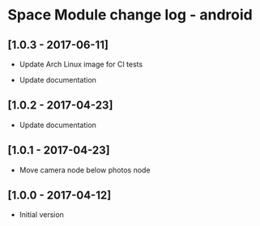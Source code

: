 # Space Module change log - android

## [1.0.3 - 2017-06-11]

* Update Arch Linux image for CI tests

* Update documentation


## [1.0.2 - 2017-04-23]

* Update documentation


## [1.0.1 - 2017-04-23]

* Move camera node below photos node


## [1.0.0 - 2017-04-12]

+ Initial version
